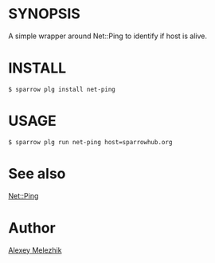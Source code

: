 # SYNOPSIS

A simple wrapper around Net::Ping to identify if host is alive.

# INSTALL

    $ sparrow plg install net-ping

# USAGE

    $ sparrow plg run net-ping host=sparrowhub.org

# See also 

[Net::Ping](https://metacpan.org/pod/Net::Ping)

# Author

[Alexey Melezhik](mailto:melezhik@gmail.com)
